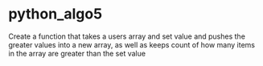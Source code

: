 # python_algo5
Create a function that takes a users array and set value and pushes the greater values into a new array, as well as keeps count of how many items in the array are greater than the set value

